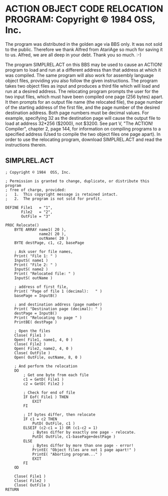 # ACTION OBJECT CODE RELOCATION PROGRAM: Copyright © 1984  OSS, Inc.  
The program was distributed in the golden age via BBS only. It was not sold to the public. Therefore we thank Alfred from AtariAge so much for saving it to us. Alfred, we are all deep in your debt. Thank you so much. :-)  
  
The program SIMPLREL.ACT on this BBS may be used to cause an ACTION! program to load and run at a different address than that address at which it was compiled. The same program will also work for assembly language object files, providing you also follow the given instructions. The program takes two object files as input and produces a third file which will load and run at a desired address. The relocating program prompts the user for the two input files, which must have been compiled one page (256 bytes) apart. It then prompts for an output file name (the relocated file), the page number of the starting address of the first file, and the page number of the desired destination address. Both page numbers must be decimal values. For example, specifying 32 as the destination page will cause the output file to load at address 32*256 ($2000), not $3200. See part V, "The ACTION! Compiler", chapter 2, page 144, for information on compiling programs to a specified address (Used to compile the two object files one page apart). In order to use the relocating program, download SIMPLREL.ACT and read the instructions therein.  
## SIMPLREL.ACT  
```
; Copyright © 1984  OSS, Inc.

; Permission is granted to change, duplicate, or distribute this program
; free of charge, provided:
;   1.  This copyright message is retained intact.
;   2.  The program is not sold for profit.

DEFINE File1   = "1",
       File2   = "2",
       OutFile = "3"

PROC Relocate()
    BYTE ARRAY name1( 20 ),
               name2( 20 ),
               outName( 20 )
    BYTE destPage, c1, c2, basePage

    ; Ask user for file names,
    Print( "File 1: " )
    InputS( name1 )
    Print( "File 2: " )
    InputS( name2 )
    Print( "Relocated file: " )
    InputS( outName )

    ; address of first file,
    Print( "Page of file 1 (decimal):   " )
    basePage = InputB()

    ; and destination address (page number)
    Print( "Destination page (decimal): " )
    destPage = InputB()
    Print( "Relocating to page " )
    PrintBE( destPage )

    ; Open the files
    Close( File1 )
    Open( File1, name1, 4, 0 )
    Close( File2 )
    Open( File2, name2, 4, 0 )
    Close( OutFile )
    Open( OutFile, outName, 8, 0 )

    ; And perform the relocation
    DO
        ; Get one byte from each file
        c1 = GetD( File1 )
        c2 = GetD( File2 )

        ; Check for end of file
        IF Eof( File1 ) THEN
            EXIT
        FI

        ; If bytes differ, then relocate
        IF c1 = c2 THEN
            PutD( OutFile, c1 )
        ELSEIF (c2-c1 = 1) OR (c1-c2 = 1)
            ; Bytes differ by exactly one page - relocate.
            PutD( OutFile, c1-basePage+destPage )
        ELSE
            ; Bytes differ by more than one page - error!
            PrintE( "Object files are not 1 page apart!" )
            PrintE( "Aborting program..." )
            EXIT
        FI
    OD

    Close( File1 )
    Close( File2 )
    Close( OutFile )
RETURN

```
